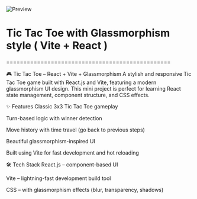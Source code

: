 ![Preview](https://user-images.githubusercontent.com/74038190/212257467-871d32b7-e401-42e8-a166-fcfd7baa4c6b.gif)

<h1>Tic Tac Toe with Glassmorphism style ( Vite + React ) </h1>

================================================

🎮 Tic Tac Toe – React + Vite + Glassmorphism
A stylish and responsive Tic Tac Toe game built with React.js and Vite, featuring a modern glassmorphism UI design. This mini project is perfect for learning React state management, component structure, and CSS effects.

✨ Features
Classic 3x3 Tic Tac Toe gameplay

Turn-based logic with winner detection

Move history with time travel (go back to previous steps)

Beautiful glassmorphism-inspired UI

Built using Vite for fast development and hot reloading

🛠️ Tech Stack
React.js – component-based UI

Vite – lightning-fast development build tool

CSS – with glassmorphism effects (blur, transparency, shadows)
